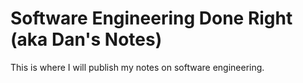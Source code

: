 # Software Engineering Done Right (aka Dan's Notes)

This is where I will publish my notes on software engineering.

